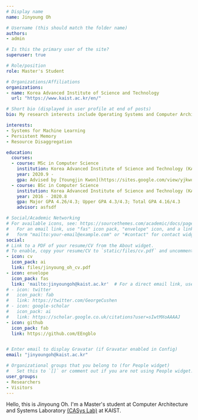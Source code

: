 ```yaml
---
# Display name
name: Jinyoung Oh

# Username (this should match the folder name)
authors:
- admin

# Is this the primary user of the site?
superuser: true

# Role/position
role: Master's Student 

# Organizations/Affiliations
organizations:
- name: Korea Advanced Institute of Science and Technology
  url: "https://www.kaist.ac.kr/en/"

# Short bio (displayed in user profile at end of posts)
bio: My research interests include Operating Systems and Computer Architectures.

interests:
- Systems for Machine Learning
- Persistent Memory
- Resource Disaggregation

education:
  courses:
  - course: MSc in Computer Science
    institution: Korea Advanced Institute of Science and Technology (KAIST)
    year: 2020.9 - 
    gpa: Advised by [Youngjin Kwon](https://sites.google.com/view/yjkwon/home)
  - course: BSc in Computer Science
    institution: Korea Advanced Institute of Science and Technology (KAIST)
    year: 2016 - 2020.8
    gpa: Major GPA 4.26/4.3; Upper GPA 4.3/4.3; Total GPA 4.16/4.3
    advisor: asfsdf

# Social/Academic Networking
# For available icons, see: https://sourcethemes.com/academic/docs/page-builder/#icons
#   For an email link, use "fas" icon pack, "envelope" icon, and a link in the
#   form "mailto:your-email@example.com" or "#contact" for contact widget.
social:
# Link to a PDF of your resume/CV from the About widget.
# To enable, copy your resume/CV to `static/files/cv.pdf` and uncomment the lines below.
- icon: cv
  icon_pack: ai
  link: files/jinyoung_oh_cv.pdf
- icon: envelope
  icon_pack: fas
  link: 'mailto:jinyoungoh@kaist.ac.kr'  # For a direct email link, use "mailto:test@example.org".
# - icon: twitter
#   icon_pack: fab
#   link: https://twitter.com/GeorgeCushen
# - icon: google-scholar
#   icon_pack: ai
#   link: https://scholar.google.co.uk/citations?user=sIwtMXoAAAAJ
- icon: github
  icon_pack: fab
  link: https://github.com/EEngblo


# Enter email to display Gravatar (if Gravatar enabled in Config)
email: "jinyoungoh@kaist.ac.kr"

# Organizational groups that you belong to (for People widget)
#   Set this to `[]` or comment out if you are not using People widget.
user_groups:
- Researchers
- Visitors
---
```


Hello, this is Jinyoung Oh. I'm a Master's student at Computer Architecture and Systems Laboratory [(CASys Lab)](http://casys.kaist.ac.kr/) at KAIST.
